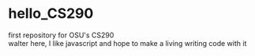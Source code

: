 # hello_CS290
first repository for OSU's CS290<br/>
walter here, I like javascript and hope to make a living writing code with it
